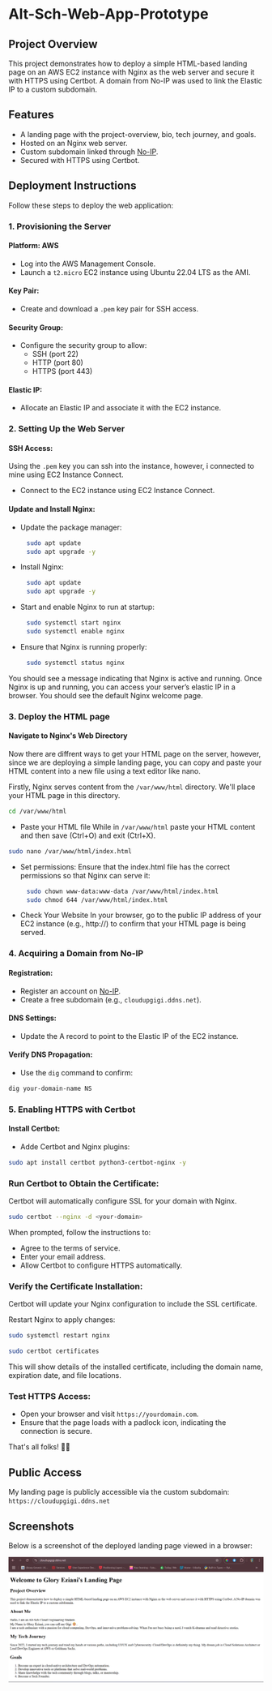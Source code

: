 # Alt-Sch-Web-App-Prototype

## Project Overview  
This project demonstrates how to deploy a simple HTML-based landing page on an AWS EC2 instance with Nginx as the web server and secure it with HTTPS using Certbot. A domain from No-IP was used to link the Elastic IP to a custom subdomain.       

## Features  
- A landing page with the project-overview, bio, tech journey, and goals.  
- Hosted on an Nginx web server.
- Custom subdomain linked through [No-IP](https://www.noip.com).   
- Secured with HTTPS using Certbot.  

## Deployment Instructions  
Follow these steps to deploy the web application:

### 1. **Provisioning the Server**

#### Platform: AWS
- Log into the AWS Management Console.
- Launch a `t2.micro` EC2 instance using Ubuntu 22.04 LTS as the AMI.

#### Key Pair:
- Create and download a `.pem` key pair for SSH access.

#### Security Group:
- Configure the security group to allow:
  - SSH (port 22)
  - HTTP (port 80)
  - HTTPS (port 443)

#### Elastic IP:
- Allocate an Elastic IP and associate it with the EC2 instance.

### 2. **Setting Up the Web Server**

#### SSH Access:
Using the `.pem` key you can ssh into the instance, however, i connected to mine using EC2 Instance Connect.
- Connect to the EC2 instance using EC2 Instance Connect.

#### Update and Install Nginx:
- Update the package manager:
```bash
     sudo apt update
     sudo apt upgrade -y
```
- Install Nginx:
```bash
     sudo apt update
     sudo apt upgrade -y
```
- Start and enable Nginx to run at startup:
```bash
     sudo systemctl start nginx
     sudo systemctl enable nginx
```
- Ensure that Nginx is running properly:
```bash
     sudo systemctl status nginx
```
You should see a message indicating that Nginx is active and running.
Once Nginx is up and running, you can access your server’s elastic IP in a browser. You should see the default Nginx welcome page.

### 3. **Deploy the HTML page**

#### Navigate to Nginx's Web Directory

Now there are diffrent ways to get your HTML page on the server, however, since we are deploying a simple landing page, you can copy and paste your HTML content into a new file using a text editor like nano.

Firstly, Nginx serves content from the `/var/www/html` directory. We'll place your HTML page in this directory.

```bash
cd /var/www/html
```
- Paste your HTML file
While in `/var/www/html` paste your HTML content and then save (Ctrl+O) and exit (Ctrl+X).
```bash
sudo nano /var/www/html/index.html
```
- Set permissions: Ensure that the index.html file has the correct permissions so that Nginx can serve it:
```bash
     sudo chown www-data:www-data /var/www/html/index.html
     sudo chmod 644 /var/www/html/index.html
```
- Check Your Website
In your browser, go to the public IP address of your EC2 instance (e.g., http://<your-elastic-ip>) to confirm that your HTML page is being served.

### 4. Acquiring a Domain from No-IP

#### Registration:
- Register an account on [No-IP](https://www.noip.com).
- Create a free subdomain (e.g., `cloudupgigi.ddns.net`).

#### DNS Settings:
- Update the A record to point to the Elastic IP of the EC2 instance.

#### Verify DNS Propagation:
- Use the `dig` command to confirm:
```bash
dig your-domain-name NS
```

### 5. Enabling HTTPS with Certbot

#### Install Certbot:
- Adde Certbot and Nginx plugins:
```bash
sudo apt install certbot python3-certbot-nginx -y
```
### Run Certbot to Obtain the Certificate:

Certbot will automatically configure SSL for your domain with Nginx.
```bash
sudo certbot --nginx -d <your-domain>
```
When prompted, follow the instructions to:
- Agree to the terms of service.
- Enter your email address.
- Allow Certbot to configure HTTPS automatically.

### Verify the Certificate Installation:

Certbot will update your Nginx configuration to include the SSL certificate.

Restart Nginx to apply changes:
```bash
sudo systemctl restart nginx
```
```bash
sudo certbot certificates
```
This will show details of the installed certificate, including the domain name, expiration date, and file locations.

### Test HTTPS Access:

- Open your browser and visit `https://yourdomain.com`.
- Ensure that the page loads with a padlock icon, indicating the connection is secure.

That's all folks! 🙂🎉

## Public Access  
My landing page is publicly accessible via the custom subdomain:  
`https://cloudupgigi.ddns.net` 

## Screenshots  
Below is a screenshot of the deployed landing page viewed in a browser:  

![Landing Page Screenshot](screenshots/landing-page.png)  

